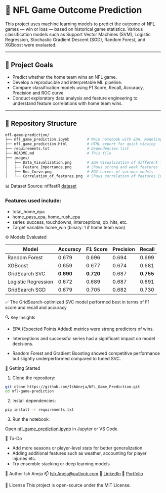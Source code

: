 # 🏈 NFL Game Outcome Prediction

This project uses machine learning models to predict the outcome of NFL games — win or loss — based on historical game statistics. Various classification models such as Support Vector Machines (SVM), Logistic Regression, Stochastic Gradient Descent (SGD), Random Forest, and XGBoost were evaluated. 

---

## 📌 Project Goals

- Predict whether the home team wins an NFL game.
- Develop a reproducible and interpretable ML pipeline.
- Compare classification models using F1 Score, Recall, Accuracy, Precision and ROC curve
- Conduct exploratory data analysis and feature engineering to understand feature correlations with home team wins.

---

## 📁 Repository Structure

```bash
nfl-game-prediction/
├── nfl_game_prediction.ipynb        # Main notebook with EDA, modeling, evaluation
├── nfl_game_prediction.html         # HTML export for quick viewing
├── requirements.txt                 # Dependencies list
├── README.md                        # This file
├── images/
│   ├── Data_Visualization.png       # EDA Visualization of different features 
│   ├── Feature_Importance.png       # Shows strong and weak features 
│   ├── Roc_Curve.png                # ROC curves of various models
│   └── Correlation_of_features.png  # Shows correlation of features in dataset
``` 

📊 Dataset
Source: nflfastR [dataset](https://github.com/nflverse/nflverse-pbp)

### Features used include:

- total_home_epa
- home_pass_epa, home_rush_epa
- series_success, touchdowns, interceptions, qb_hits, etc.
- Target variable: home_win (binary: 1 if home team won)

⚙️ Models Evaluated

| Model               | Accuracy  | F1 Score  | Precision | Recall    |
| ------------------- | --------- | --------- | --------- | --------- |
| Random Forest       | 0.679     | 0.696     | 0.694     | 0.699     |
| XGBoost             | 0.659     | 0.677     | 0.674     | 0.681     |
| GridSearch SVC      | **0.690** | **0.720** | 0.687     | **0.755** |
| Logistic Regression | 0.672     | 0.689     | 0.687     | 0.691     |
| GridSearch SGD      | 0.679     | 0.705     | 0.682     | 0.730     |

✅ The GridSearch-optimized SVC model performed best in terms of F1 score and recall and accuracy

🔍 Key Insights
- EPA (Expected Points Added) metrics were strong predictors of wins.

- Interceptions and successful series had a significant impact on model decisions.

- Random Forest and Gradient Boosting showed competitive performance but slightly underperformed   compared to tuned SVC.

🚀 Getting Started

1. Clone the repository:
```sh 
git clone https://github.com/IshAneja/NFL_Game_Prediction.git
cd nfl-game-prediction
```

2. Install dependencies:
```sh
pip install -r requirements.txt
```
3. Run the notebook:

Open [nfl_game_prediction.ipynb](https://github.com/IshAneja/NFL_Game_Prediction/blob/main/NFL%20Game%20Prediction.ipynb) in Jupyter or VS Code.

📌 To-Do
- Add more seasons or player-level stats for better generalization
- Adding additional features such as weather, accounting for player injuries etc. 
- Try ensemble stacking or deep learning models

👤 Author
Ish Aneja
📫 Ish.Aneja@outlook.com
🔗 [LinkedIn](https://https://www.linkedin.com/in/ish-aneja/)
📘 [Portfolio](https://ishaneja.github.io/)

📄 License
This project is open-source under the MIT License.